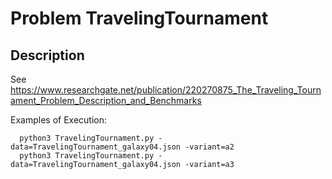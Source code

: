 # Problem TravelingTournament
## Description
See https://www.researchgate.net/publication/220270875_The_Traveling_Tournament_Problem_Description_and_Benchmarks

Examples of Execution:
```
  python3 TravelingTournament.py -data=TravelingTournament_galaxy04.json -variant=a2
  python3 TravelingTournament.py -data=TravelingTournament_galaxy04.json -variant=a3

